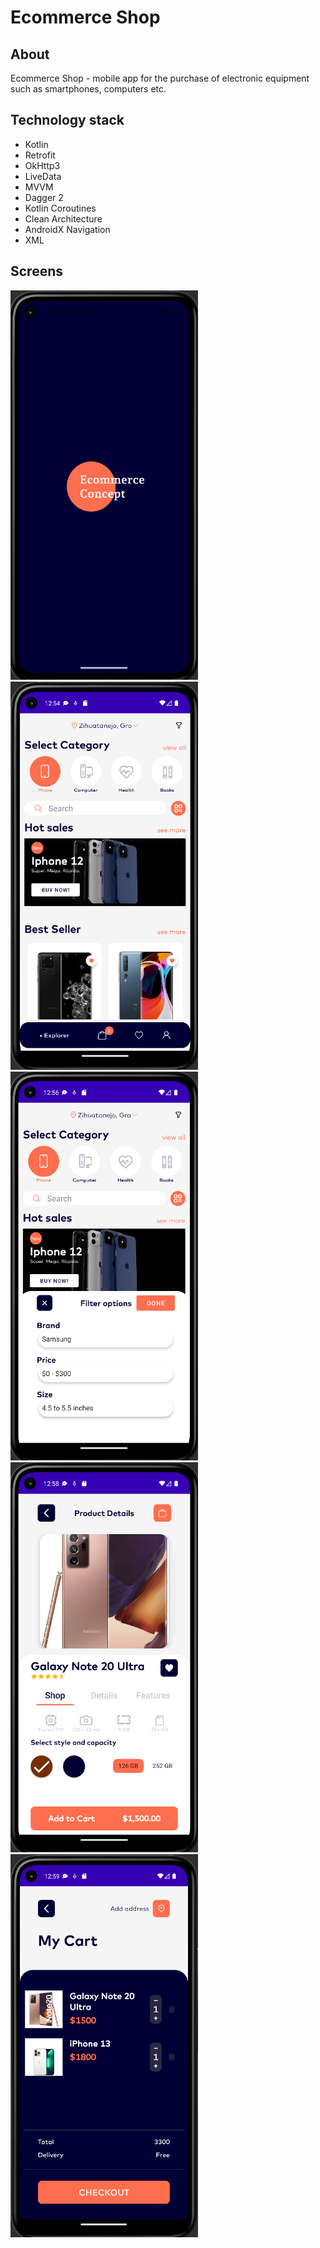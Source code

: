 # Ecommerce Shop

## About
Ecommerce Shop - mobile app for the purchase of electronic equipment such as smartphones, computers etc.

## Technology stack
* Kotlin
* Retrofit
* OkHttp3
* LiveData
* MVVM
* Dagger 2
* Kotlin Coroutines
* Clean Architecture
* AndroidX Navigation
* XML

## Screens
<img src="./shots/splash.png" alt="Splash Screen" title="Splash Screen" width="300"/> <img src="./shots/main.png" alt="Explorer Screen (Main Screen)" title="Explorer Screen (Main Screen)" width="300"/>
<img src="./shots/filter.png" alt="Explorer Screen (Filter View)" title="Explorer Screen (Filter View)" width="300"/> <img src="./shots/details.png" alt="Details Screen" title="Details Screen" width="300"/>
<img src="./shots/cart.png" alt="Cart Screen" title="Cart Screen" width="300"/>
